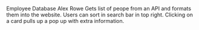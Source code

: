 Employee Database
Alex Rowe
Gets list of peope from an API and formats them into the website.
Users can sort in search bar in top right.
Clicking on a card pulls up a pop up with extra information. 